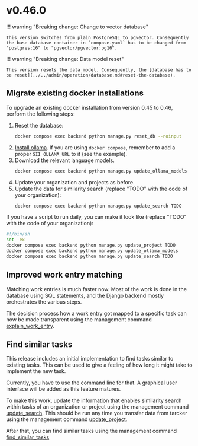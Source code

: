 # v0.46.0

!!! warning "Breaking change: Change to vector database"

    This version switches from plain PostgreSQL to pgvector. Consequently the base database container in `compose.yaml` has to be changed from "postgres:16" to "pgvector/pgvector:pg16".

!!! warning "Breaking change: Data model reset"

    This version resets the data model. Consequently, the [database has to be reset](../../admin/operation/database.md#reset-the-database).

## Migrate existing docker installations

To upgrade an existing docker installation from version 0.45 to 0.46, perform the following steps:

1. Reset the database:
   ```bash
   docker compose exec backend python manage.py reset_db --noinput
   ```
2. [Install ollama](../../admin/installation/ollama.md). If you are using `docker compose`, remember to add a proper `SII_OLLAMA_URL` to it (see the example).
3. Download the relevant language models.
   ```bash
   docker compose exec backend python manage.py update_ollama_models
   ```
4. Update your organization and projects as before.
5. Update the data for similarity search (replace "TODO" with the code of your organization):
   ```bash
   docker compose exec backend python manage.py update_search TODO
   ```

If you have a script to run daily, you can make it look like (replace "TODO" with the code of your organization):

```bash
#!/bin/sh
set -ex
docker compose exec backend python manage.py update_project TODO
docker compose exec backend python manage.py update_ollama_models
docker compose exec backend python manage.py update_search TODO
```

## Improved work entry matching

Matching work entries is much faster now. Most of the work is done in the database using SQL statements, and the Django backend mostly orchestrates the various steps.

The decision process how a work entry got mapped to a specific task can now be made transparent using the management command [explain_work_entry](../../admin/commands/explain_work_entry.md).

## Find similar tasks

This release includes an initial implementation to find tasks similar to existing tasks. This can be used to give a feeling of how long it might take to implement the new task.

Currently, you have to use the command line for that. A graphical user interface will be added as this feature matures.

To make this work, update the information that enables similarity search within tasks of an organization or project using the management command [update_search](../../admin/commands/update_search.md). This should be run any time you transfer data from tarcker using the management command [update_project](../../admin/commands/update_project.md).

After that, you can find similar tasks using the management command [find_similar_tasks](../../admin/commands/find_similar_tasks.md)
